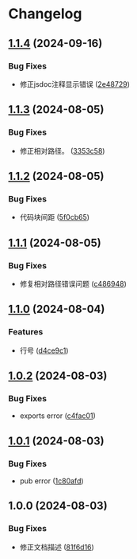 # Changelog

## [1.1.4](https://github.com/KarinJS/md-html/compare/v1.1.3...v1.1.4) (2024-09-16)


### Bug Fixes

* 修正jsdoc注释显示错误 ([2e48729](https://github.com/KarinJS/md-html/commit/2e487294e538f08888d29d97600aeaf0307bc3a4))

## [1.1.3](https://github.com/KarinJS/md-html/compare/v1.1.2...v1.1.3) (2024-08-05)


### Bug Fixes

* 修正相对路径。 ([3353c58](https://github.com/KarinJS/md-html/commit/3353c58900535efa69d34e7c7c7479fcc9496f3f))

## [1.1.2](https://github.com/KarinJS/md-html/compare/v1.1.1...v1.1.2) (2024-08-05)


### Bug Fixes

* 代码块间距 ([5f0cb65](https://github.com/KarinJS/md-html/commit/5f0cb65f5264713b602bf0b79ff9e32ce81fba94))

## [1.1.1](https://github.com/KarinJS/md-html/compare/v1.1.0...v1.1.1) (2024-08-05)


### Bug Fixes

* 修复相对路径错误问题 ([c486948](https://github.com/KarinJS/md-html/commit/c4869485f7d95eddd3ba42581f7c69ce34040940))

## [1.1.0](https://github.com/KarinJS/md-html/compare/v1.0.2...v1.1.0) (2024-08-04)


### Features

* 行号 ([d4ce9c1](https://github.com/KarinJS/md-html/commit/d4ce9c1f24ac952a22cd8f477e26b9670f47bf23))

## [1.0.2](https://github.com/KarinJS/md-html/compare/v1.0.1...v1.0.2) (2024-08-03)


### Bug Fixes

* exports error ([c4fac01](https://github.com/KarinJS/md-html/commit/c4fac0168003618e98c57286ff1a2ac80a1b9845))

## [1.0.1](https://github.com/KarinJS/md-html/compare/v1.0.0...v1.0.1) (2024-08-03)


### Bug Fixes

* pub error ([1c80afd](https://github.com/KarinJS/md-html/commit/1c80afd6e31a94b60438d001d188df5597a97c6f))

## 1.0.0 (2024-08-03)


### Bug Fixes

* 修正文档描述 ([81f6d16](https://github.com/KarinJS/md-html/commit/81f6d163ff255b6b17d7838d409cd9157fda9e77))
